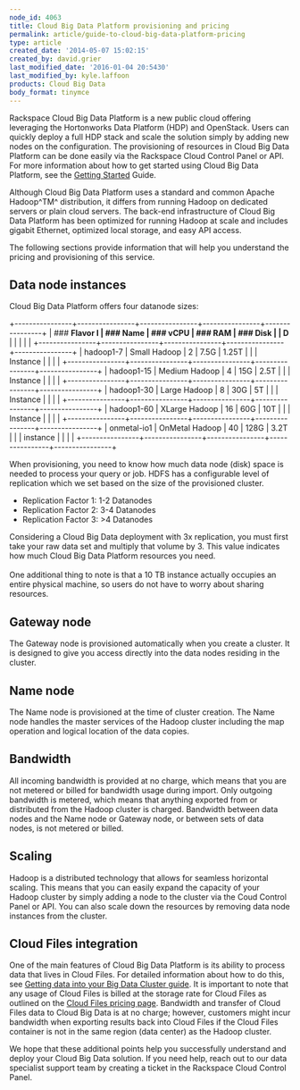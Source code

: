 ```yaml
---
node_id: 4063
title: Cloud Big Data Platform provisioning and pricing
permalink: article/guide-to-cloud-big-data-platform-pricing
type: article
created_date: '2014-05-07 15:02:15'
created_by: david.grier
last_modified_date: '2016-01-04 20:5430'
last_modified_by: kyle.laffoon
products: Cloud Big Data
body_format: tinymce
---
```


Rackspace Cloud Big Data Platform is a new public cloud offering
leveraging the Hortonworks Data Platform (HDP) and OpenStack. Users can
quickly deploy a full HDP stack and scale the solution simply by adding
new nodes on the configuration. The provisioning of resources in Cloud
Big Data Platform can be done easily via the Rackspace Cloud Control
Panel or API. For more information about how to get started using Cloud
Big Data Platform, see the [Getting
Started](http://docs.rackspace.com/cbd/api/v1.0/cbd-getting-started/content/DB_Doc_Change_History.html)
Guide.

Although Cloud Big Data Platform uses a standard and common Apache
Hadoop^TM^ distribution, it differs from running Hadoop on dedicated
servers or plain cloud servers. The back-end infrastructure of Cloud Big
Data Platform has been optimized for running Hadoop at scale and
includes gigabit Ethernet, optimized local storage, and easy API access.

The following sections provide information that will help you understand
the pricing and provisioning of this service.

Data node instances
-------------------

Cloud Big Data Platform offers four datanode sizes:

+----------------+----------------+----------------+----------------+----------------+
| ### **Flavor I | ### **Name**   | ### **vCPU**   | ### **RAM**    | ### **Disk**   |
| D**            |                |                |                |                |
+----------------+----------------+----------------+----------------+----------------+
| hadoop1-7      | Small Hadoop   | 2              | 7.5G           | 1.25T          |
|                | Instance       |                |                |                |
+----------------+----------------+----------------+----------------+----------------+
| hadoop1-15     | Medium Hadoop  | 4              | 15G            | 2.5T           |
|                | Instance       |                |                |                |
+----------------+----------------+----------------+----------------+----------------+
| hadoop1-30     | Large Hadoop   | 8              | 30G            | 5T             |
|                | Instance       |                |                |                |
+----------------+----------------+----------------+----------------+----------------+
| hadoop1-60     | XLarge Hadoop  | 16             | 60G            | 10T            |
|                | Instance       |                |                |                |
+----------------+----------------+----------------+----------------+----------------+
| onmetal-io1    | OnMetal Hadoop | 40             | 128G           | 3.2T           |
|                | instance       |                |                |                |
+----------------+----------------+----------------+----------------+----------------+

When provisioning, you need to know how much data node (disk) space is
needed to process your query or job. HDFS has a configurable level of
replication which we set based on the size of the provisioned cluster.

-   Replication Factor 1: 1-2 Datanodes
-   Replication Factor 2: 3-4 Datanodes
-   Replication Factor 3: \>4 Datanodes

Considering a Cloud Big Data deployment with 3x replication, you must
first take your raw data set and multiply that volume by 3. This value
indicates how much Cloud Big Data Platform resources you need.\
 \
 One additional thing to note is that a 10 TB instance actually occupies
an entire physical machine, so users do not have to worry about sharing
resources.

Gateway node
------------

The Gateway node is provisioned automatically when you create a cluster.
It is designed to give you access directly into the data nodes residing
in the cluster.

Name node
---------

The Name node is provisioned at the time of cluster creation. The Name
node handles the master services of the Hadoop cluster including the map
operation and logical location of the data copies.

Bandwidth
---------

All incoming bandwidth is provided at no charge, which means that you
are not metered or billed for bandwidth usage during import. Only
outgoing bandwidth is metered, which means that anything exported from
or distributed from the Hadoop cluster is charged. Bandwidth between
data nodes and the Name node or Gateway node, or between sets of data
nodes, is not metered or billed.

Scaling
-------

Hadoop is a distributed technology that allows for seamless horizontal
scaling. This means that you can easily expand the capacity of your
Hadoop cluster by simply adding a node to the cluster via the Coud
Control Panel or API. You can also scale down the resources by removing
data node instances from the cluster.

Cloud Files integration
-----------------------

One of the main features of Cloud Big Data Platform is its ability to
process data that lives in Cloud Files. For detailed information about
how to do this, see [Getting data into your Big Data Cluster
guide](http://www.rackspace.com/knowledge_center/article/getting-data-into-your-big-data-cluster).
It is important to note that any usage of Cloud Files is billed at the
storage rate for Cloud Files as outlined on the [Cloud Files pricing
page](http://www.rackspace.com/cloud/files/pricing/). Bandwidth and
transfer of Cloud Files data to Cloud Big Data is at no charge; however,
customers might incur bandwidth when exporting results back into Cloud
Files if the Cloud Files container is not in the same region (data
center) as the Hadoop cluster.

We hope that these additional points help you successfully understand
and deploy your Cloud Big Data solution. If you need help, reach out to
our data specialist support team by creating a ticket in the Rackspace
Cloud Control Panel.

